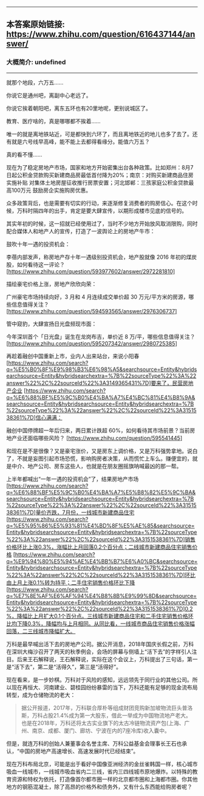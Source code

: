 ----------------------------------------
## 本答案原始链接: https://www.zhihu.com/question/616437144/answer/
### 大概简介: undefined
----------------------------------------
就那个地段，六万五……

你说它是通州吧，离副中心老远了。

你说它挨着朝阳吧，离东五环也有20里地呢，更别说城区了。

教育、医疗啥的，真是哪哪都不挨着……

唯一的就是离地铁站近，可是都快到六环了，而且离地铁近的地儿也多了去了。还有就是六号线早高峰，能不能上去都得看缘分。能值六万五？

真的看不懂……

现在为了稳定房地产市场，国家和地方开始密集出台各种政策。比如郑州：8月7日起公积金贷款购买新建商品房最低首付降为20%；南京：对购买新建商品住房实施补贴 对集体土地房屋征收推行房票安置；河北邯郸：三孩家庭公积金贷款最高100万元 鼓励房企实施购房优惠。

众多政策背后，也是需要有切实的行动，来逐渐修复消费者的购房信心。在这个时候，万科时隔四年的出手，肯定是要大肆宣传，以期形成楼市见底的信号的。

其实年初的时候，这一招就已经使用过了，当时不少地方开始放风取消限购，同时配合媒体人和地产人的宣传，打造了一波舆论上的房地产牛市：

鼓吹十年一遇的投资机会：

李蓓内部发声，称房地产存十年一遇级别投资机会，地产股就像 2016 年初的煤炭股，如何看待这一评论？ [https://www.zhihu.com/question/593977602/answer/2972281810]

描绘豪宅价格上涨，房地产欣欣向荣：

广州豪宅市场持续向好，3 月和 4 月连续成交单价超 30 万元/平方米的房源，哪些信息值得关注？ [https://www.zhihu.com/question/594593565/answer/2976306737]

管中窥豹，大肆宣扬日光盘频现市面：

今年深圳首个「日光盘」诞生在龙岗布吉，单价近 8 万/平，哪些信息值得关注？ [https://www.zhihu.com/question/595207342/answer/2980725385]

再趁着融创中国重新上市，业内人出来站台，来说小阳春 [https://www.zhihu.com/search?q=%E5%B0%8F%E9%98%B3%E6%98%A5&searchsource=Entity&hybridsearchsource=Entity&hybridsearchextra=%7B%22sourceType%22%3A%22answer%22%2C%22sourceId%22%3A3149365431%7D]要来了，民营房地产企业 [https://www.zhihu.com/search?q=%E6%88%BF%E5%9C%B0%E4%BA%A7%E4%BC%81%E4%B8%9A&searchsource=Entity&hybridsearchsource=Entity&hybridsearchextra=%7B%22sourceType%22%3A%22answer%22%2C%22sourceId%22%3A3151538361%7D]信心满满：

融创中国停牌超一年后归来，两日累计跌超 60%，如何看待其市场前景？当前房地产业还面临哪些风险？ [https://www.zhihu.com/question/595541445]

和现在是不是很像？又是豪宅涨价，又是房东上调价格，又是万科强势拿地。说白了，不就是妄图引起市场恐慌，影响购房者决策，从而慌忙上车么。赚便宜的，就是中介、地产公司、房东这些人，也就是在朋友圈摇旗呐喊最凶的那一帮。

上半年都喊出“一年一遇的投资机会”了，结果房地产市场 [https://www.zhihu.com/search?q=%E6%88%BF%E5%9C%B0%E4%BA%A7%E5%B8%82%E5%9C%BA&searchsource=Entity&hybridsearchsource=Entity&hybridsearchextra=%7B%22sourceType%22%3A%22answer%22%2C%22sourceId%22%3A3151538361%7D]量价齐跌，7月份，一线城市新建商品住宅 [https://www.zhihu.com/search?q=%E5%95%86%E5%93%81%E4%BD%8F%E5%AE%85&searchsource=Entity&hybridsearchsource=Entity&hybridsearchextra=%7B%22sourceType%22%3A%22answer%22%2C%22sourceId%22%3A3151538361%7D]销售价格环比上涨0.3%，涨幅比上月回落0.2个百分点；二线城市新建商品住宅销售价格 [https://www.zhihu.com/search?q=%E9%94%80%E5%94%AE%E4%BB%B7%E6%A0%BC&searchsource=Entity&hybridsearchsource=Entity&hybridsearchextra=%7B%22sourceType%22%3A%22answer%22%2C%22sourceId%22%3A3151538361%7D]环比由上月上涨0.1%转为持平；二手住宅销售价格环比下降 [https://www.zhihu.com/search?q=%E7%8E%AF%E6%AF%94%E4%B8%8B%E9%99%8D&searchsource=Entity&hybridsearchsource=Entity&hybridsearchextra=%7B%22sourceType%22%3A%22answer%22%2C%22sourceId%22%3A3151538361%7D]0.2%，降幅比上月扩大0.1个百分点。三线城市新建商品住宅和二手住宅销售价格环比均下降0.3%，降幅均与上月相同。从同比看，一线城市商品住宅销售价格涨幅回落，二三线城市降幅扩大。

万科是最早喊出活下去的房地产公司。据公开消息，2018年国庆长假之前，万科在深圳大梅沙召开了两天的秋季例会，会场的屏幕与侧墙上“活下去”的字样引人注目。后来王石解释说，王石解释说，实际在这个会议上，万科提出了三句话，第一是“活下去”，第二是“活得久”，第三是“活得好”。

现在看来，是一步妙棋。万科对于风险的感知，远远领先于同行业的其他公司。所以现在再恒大、河南建业、碧桂园纷纷暴雷的当下，万科还能有足够的现金流布局转型，成为仓储物流的老大：

> 据公开报道，2017年，万科联合厚朴等组成财团竞购新加坡物流巨头普洛斯，万科占股21.4%成为第一大股东，借此一举成为中国物流地产老大。
> 也是在2018年，万科还将太古实业旗下的太古冷链物流资产包(上海、广州、南京、成都、厦门、廊坊、宁波在内的7座冷库)收入囊中。

但是，就连万科的创始人兼董事会名誉主席、万科公益基金会理事长王石也承认，“中国的房地产高速增长、高速发展时代已经结束”。

现在万科布局北京，可能是出于看好中国像亚洲经济的金丝雀韩国一样，核心城市吸血一线城市，一线城市吸血省内二三线，省内三四线城市原地爆炸。以特殊的教育资源和特权为依托，打造像首尔都市圈一样的北京都市圈和上海都市圈。你其他地方的钢筋混凝土，除了高昂的价格外和债务外，又有什么东西能给购房者呢？